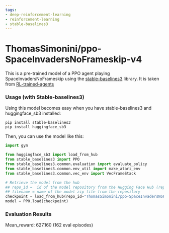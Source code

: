 ```yaml
---
tags:
- deep-reinforcement-learning
- reinforcement-learning
- stable-baselines3
---
```

# ThomasSimonini/ppo-SpaceInvadersNoFrameskip-v4

This is a pre-trained model of a PPO agent playing SpaceInvadersNoFrameskip using the [stable-baselines3](https://github.com/DLR-RM/stable-baselines3) library. It is taken from [RL-trained-agents](https://github.com/DLR-RM/rl-trained-agents)


### Usage (with Stable-baselines3)
Using this model becomes easy when you have stable-baselines3 and huggingface_sb3 installed:
```
pip install stable-baselines3
pip install huggingface_sb3
```

Then, you can use the model like this:

```python
import gym

from huggingface_sb3 import load_from_hub
from stable_baselines3 import PPO
from stable_baselines3.common.evaluation import evaluate_policy
from stable_baselines3.common.env_util import make_atari_env
from stable_baselines3.common.vec_env import VecFrameStack

# Retrieve the model from the hub
## repo_id =  id of the model repository from the Hugging Face Hub (repo_id = {organization}/{repo_name})
## filename = name of the model zip file from the repository
checkpoint = load_from_hub(repo_id="ThomasSimonini/ppo-SpaceInvadersNoFrameskip-v4", filename="ppo-SpaceInvadersNoFrameskip-v4.zip")
model = PPO.load(checkpoint)
```

### Evaluation Results
Mean_reward: 627.160 (162 eval episodes)

